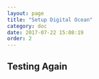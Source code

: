 ```yaml
---
layout: page
title: "Setup Digital Ocean"
category: doc
date: 2017-07-22 15:08:19
order: 2
---
```


## Testing Again